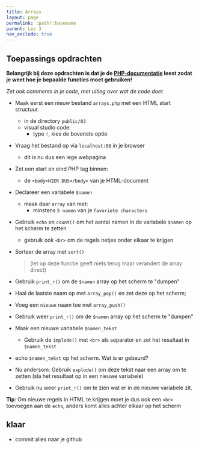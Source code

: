 ```yaml
---
title: Arrays 
layout: page 
permalink: :path/:basename 
parent: Les 3 
nav_exclude: true
---
```


## Toepassings opdrachten

**Belangrijk bij deze opdrachten is dat je de [PHP-documentatie](https://www.php.net/manual/en/ref.array.php) leest zodat je weet hoe je bepaalde functies moet gebruiken!**

*Zet ook comments in je code, met uitleg over wat de code doet*

- Maak eerst een nieuw bestand `arrays.php` met een HTML start structuur. 
    - in de directory `public/03`
    - visual studio code:
        - type `!`, kies de bovenste optie
- Vraag het bestand op via `localhost:88` in je browser 
    - dit is nu dus een lege webpagina



- Zet een start en eind PHP tag binnen:
    - de `<body>HIER DUS</body>` van je HTML-document
- Declareer een variabele `$namen`
    - maak daar `array` van met:
        - minstens `5 namen` van je `favoriete characters`

- Gebruik `echo` en `count()` om het aantal namen in de variabele `$namen` op het scherm te zetten 
    - gebruik ook `<br>` om de regels netjes onder elkaar te krijgen
- Sorteer de array met `sort()` 
    > (let op deze functie geeft niets terug maar verandert de array direct)
- Gebruik `print_r()` om de `$namen` array op het scherm te "dumpen"
- Haal de laatste naam op met `array_pop()` en zet deze op het scherm;
- Voeg een `nieuwe` naam toe met `array_push()`
- Gebruik weer `print_r()` om de `$namen` array op het scherm te "dumpen"
- Maak een nieuwe variabele `$namen_tekst`
    - Gebruik de `implode()` met `<br>` als separator en zet het resultaat in `$namen_tekst`
    
- echo `$namen_tekst` op het scherm. Wat is er gebeurd?
- Nu andersom: Gebruik `explode()` om deze tekst naar een array om te zetten (sla het resultaat op in een nieuwe variabele)
- Gebruik nu weer `print_r()` om te zien wat er in de nieuwe variabele zit.


**Tip**: Om nieuwe regels in HTML te krijgen moet je dus ook een `<br>` toevoegen aan de `echo`, anders komt alles achter elkaar op het scherm

## klaar
- commit alles naar je github

